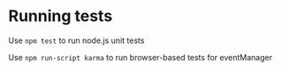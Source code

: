Running tests
===
Use <code>npm test</code> to run node.js unit tests

Use <code>npm run-script karma</code> to run browser-based tests for eventManager
